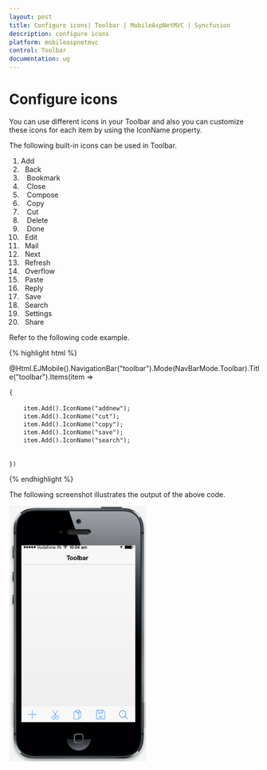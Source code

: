 ```yaml
---
layout: post
title: Configure icons| Toolbar | MobileAspNetMVC | Syncfusion
description: configure icons
platform: mobileaspnetmvc
control: Toolbar
documentation: ug
---
```


# Configure icons

You can use different icons in your Toolbar and also you can customize these icons for each item by using the IconName property.

The following built-in icons can be used in Toolbar.

1.    Add
2.    Back
3.    Bookmark
4.    Close
5.    Compose
6.    Copy
7.    Cut
8.    Delete
9.    Done
10.   Edit
11.   Mail
12.   Next
13.   Refresh
14.   Overflow
15.   Paste
16.   Reply
17.   Save
18.   Search
19.   Settings
20.   Share



Refer to the following code example.

{% highlight html %}

  @Html.EJMobile().NavigationBar("toolbar").Mode(NavBarMode.Toolbar).Title("toolbar").Items(item =>

    {

        item.Add().IconName("addnew");
        item.Add().IconName("cut");
        item.Add().IconName("copy");
        item.Add().IconName("save");
        item.Add().IconName("search");
    

    })

{% endhighlight %}

The following screenshot illustrates the output of the above code.

![](Configure-icons_images/Configure-icons_img1.png)





